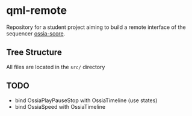 # qml-remote

Repository for a student project aiming to build a remote interface of the sequencer [ossia-score](https://github.com/ossia/score).

## Tree Structure

All files are located in the `src/` directory

## TODO
- bind OssiaPlayPauseStop with OssiaTimeline (use states)
- bind OssiaSpeed with OssiaTimeline  